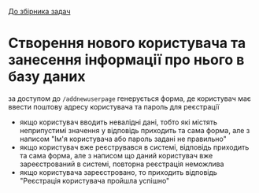 [До збірника задач](README.md)

# Створення нового користувача та занесення інформації про нього в базу даних

за доступом до `/addnewuserpage` генерується форма, де користувач має ввести поштову адресу користувача та пароль для реєстрації

- якщо користувач вводить невалідні дані, тобто які містять неприпустимі значення у відповідь приходить та сама форма, але з написом "Ім'я користувача або пароль задані не правильно"
- якщо користувач вже реєструвався в системі,  відповідь приходить та сама форма, але з написом що даний користувач вже зареєстрований в системі, повторна реєстрація неможлива 
- якщо користувача зареєстровано, то приходить відповідь "Реєстрація користувача пройшла успішно"    
